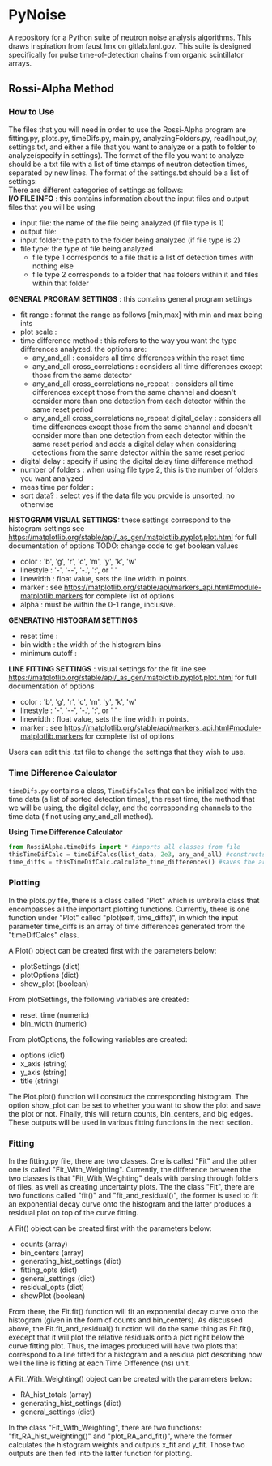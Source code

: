 # PyNoise

A repository for a Python suite of neutron noise analysis algorithms. This draws inspiration from faust lmx on gitlab.lanl.gov. This suite is designed specifically for pulse time-of-detection chains from organic scintillator arrays.

## Rossi-Alpha Method


### How to Use
The files that you will need in order to use the Rossi-Alpha program are fitting.py, plots.py, timeDifs.py, main.py, analyzingFolders.py, readInput,py, settings.txt, and either a file that you want to analyze or a path to folder to analyze(specify in settings). The format of the file you want to analyze should be a txt file with a list of time stamps of neutron detection times, separated by new lines. The format of the settings.txt should be a list of settings:  
There are different categories of settings as follows:  
**I/O FILE INFO** : this contains information about the input files and output files that you will be using
* input file: the name of the file being analyzed (if file type is 1)
* output file: 
* input folder: the path to the folder being analyzed (if file type is 2)   
* file type: the type of file being analyzed
    * file type 1 corresponds to a file that is a list of detection times with nothing else
    * file type 2 corresponds to a folder that has folders within it and files within that folder  
 
**GENERAL PROGRAM SETTINGS** : this contains general program settings     
* fit range : format the range as follows [min,max] with min and max being ints  
* plot scale :  
* time difference method : this refers to the way you want the type differences analyzed. the options are:  
    * any_and_all :  considers all time differences within the reset time
    * any_and_all cross_correlations :  considers all time differences except those from the same detector
    * any_and_all cross_correlations no_repeat :  considers all time differences except those from the same channel and doesn't consider more than one detection from each detector within the same reset period
    * any_and_all cross_correlations no_repeat digital_delay :  considers all time differences except those from the same channel and doesn't consider more than one detection from each detector within the same reset period and adds a digital delay when considering detections from the same detector within the same reset period
* digital delay : specify if using the digital delay time difference method
* number of folders : when using file type 2, this is the number of folders you want analyzed  
* meas time per folder :  
* sort data? : select yes if the data file you provide is unsorted, no otherwise  

**HISTOGRAM VISUAL SETTINGS:** these settings correspond to the histogram settings see https://matplotlib.org/stable/api/_as_gen/matplotlib.pyplot.plot.html for full documentation of options TODO: change code to get boolean values
* color : 'b', 'g', 'r', 'c', 'm', 'y', 'k', 'w'
* linestyle : '-', '--', '-.', ':', or ' '
* linewidth : float value, sets the line width in points.
* marker : see https://matplotlib.org/stable/api/markers_api.html#module-matplotlib.markers for complete list of options
* alpha : must be within the 0-1 range, inclusive.  

**GENERATING HISTOGRAM SETTINGS**  
* reset time :   
* bin width : the width of the histogram bins  
* minimum cutoff :  

**LINE FITTING SETTINGS** : visual settings for the fit line see https://matplotlib.org/stable/api/_as_gen/matplotlib.pyplot.plot.html for full documentation of options   
* color : 'b', 'g', 'r', 'c', 'm', 'y', 'k', 'w'   
* linestyle : '-', '--', '-.', ':', or ' '   
* linewidth : float value, sets the line width in points.   
* marker : see https://matplotlib.org/stable/api/markers_api.html#module-matplotlib.markers for complete list of options   

Users can edit this .txt file to change the settings that they wish to use.

### Time Difference Calculator
```timeDifs.py``` contains a class, ```TimeDifsCalcs``` that can be initialized with the time data (a list of sorted detection times), the reset time, the method that we will be using, the digital delay, and the corresponding channels to the time data (if not using any_and_all method).

**Using Time Difference Calculator**
```python
from RossiAlpha.timeDifs import * #imports all classes from file
thisTimeDifCalc = timeDifCalcs(list_data, 2e3, any_and_all) #constructs an object called thisTimeDifCalc with a reset time of 2000 and method = any_and_all
time_diffs = thisTimeDifCalc.calculate_time_differences() #saves the array of time diffs as time_diffs
```

### Plotting
In the plots.py file, there is a class called "Plot" which is umbrella class that encompasses all the important plotting functions. Currently, there is one function under "Plot" called "plot(self, time_diffs)", in which the input parameter time_diffs is an array of time differences generated from the "timeDifCalcs" class.

A Plot() object can be created first with the parameters below: 

* plotSettings (dict)
* plotOptions (dict)
* show_plot (boolean)

From plotSettings, the following variables are created:
* reset_time (numeric)
* bin_width (numeric)

From plotOptions, the following variables are created:
* options (dict)
* x_axis (string)
* y_axis (string)
* title (string)

The Plot.plot() function will construct the corresponding histogram. The option show_plot can be set to whether you want to show the plot and save the plot or not. Finally, this will return counts, bin_centers, and big edges. These outputs will be used in various fitting functions in the next section.



### Fitting
In the fitting.py file, there are two classes. One is called "Fit" and the other one is called "Fit_With_Weighting". Currently, the difference between the two classes is that "Fit_With_Weighting" deals with parsing through folders of files, as well as creating uncertainty plots. The the class "Fit", there are two functions called "fit()" and "fit_and_residual()", the former is used to fit an exponential decay curve onto the histogram and the latter produces a residual plot on top of the curve fitting.

A Fit() object can be created first with the parameters below: 

* counts (array)
* bin_centers (array)
* generating_hist_settings (dict)
* fitting_opts (dict)
* general_settings (dict)
* residual_opts (dict)
* showPlot (boolean)

From there, the Fit.fit() function will fit an exponential decay curve onto the histogram (given in the form of counts and bin_centers). As discussed above, the Fit.fit_and_residual() function will do the same thing as Fit.fit(), execept that it will plot the relative residuals onto a plot right below the curve fitting plot. Thus, the images produced will have two plots that correspond to a line fitted for a histogram and a residua plot describing how well the line is fitting at each Time Difference (ns) unit. 



A Fit_With_Weighting() object can be created with the parameters below:

* RA_hist_totals (array)
* generating_hist_settings (dict)
* general_settings (dict)

In the class "Fit_With_Weighting", there are two functions: "fit_RA_hist_weighting()" and "plot_RA_and_fit()", where the former calculates the histogram weights and outputs x_fit and y_fit. Those two outputs are then fed into the latter function for plotting.
